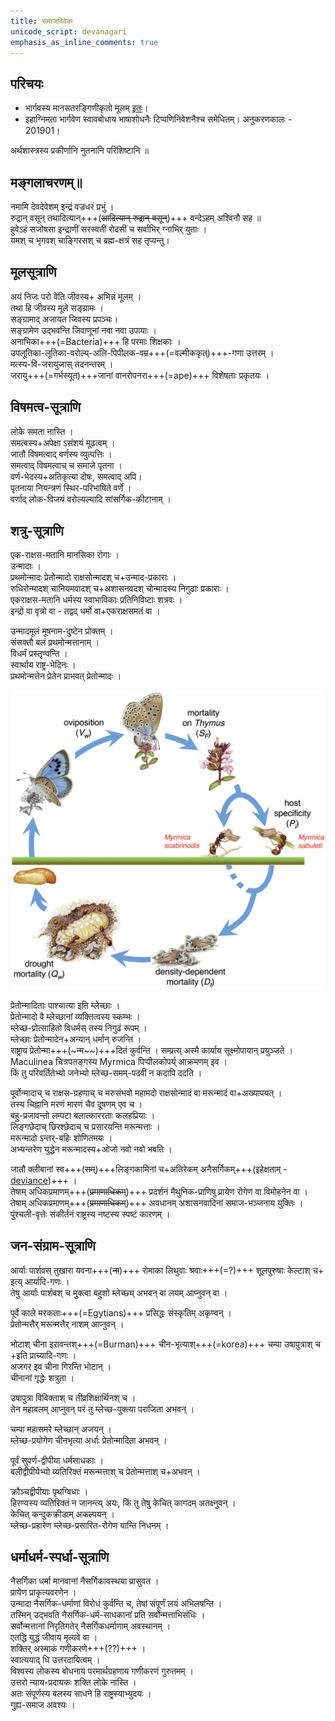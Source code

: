 ```yaml
---
title: समाजविवेकः
unicode_script: devanagari
emphasis_as_inline_comments: true
---
```


## परिचयः
- भार्गवस्य मानसतरङ्गिणीकृतो मूलम् [इतः](https://github.com/somasushma/tex-files/blob/master/arthashAstra/arthashAstra.tex)।
- इहाग्निमता भार्गवेण स्वावबोधाय भाषाशोधनैः टिप्पणिनिवेशनैश्च समेधितम्। अनुकरणकालः - 201901।

अर्थशास्त्रस्य प्रकीर्णानि नुतनानि परिशिष्टानि ॥  

## मङ्गलाचरणम्॥  
नमामि देवदेवेशम् इन्द्रं वज्रधरं प्रभुं ।  
रुद्रान् वसून् तथादित्यान्+++(~~आदित्यान् रुद्रान् वसून्~~)+++ वन्देऽहम् अश्विनौ सह ॥  
हुवेऽहं सजोषसा इन्द्राणीं सरस्वतीं रोदसीं च सर्वाभिर् ग्नाभिर् युताः ।  
यमश् च भृगवश् चाङ्गिरसश् च ब्रह्म-क्षत्रं सह तृप्यन्तु।

## मूलसूत्राणि
अयं निजः परो वेति जीवस्य+ अभिन्नं मूलम् ।  
तथा हि जीवस्य मूले सङ्ग्रामः ।  
सङ्ग्रामाद् अजायत जिवस्य प्रपञ्चः।  
सङ्ग्रामेण उद्भवन्ति जिवाणूनां नवा नवा उपायाः ।  
अनाभिका+++(=Bacteria)+++ हि परमाः शिक्षकाः ।   
उपलूतिका-लूतिका-वरोल्य्-अलि-पिपीलक-वम्र+++(=वल्मीककृत्)+++-गणा उत्तरम् ।  
मत्स्य-वि-जरायुजास् तदनन्तरम् ।  
जरायु+++(=गर्भस्यूत)+++जानां वानरोपनरा+++(=ape)+++ विशेषताः प्रकृतयः ।

## विषमत्व-सूत्राणि
लोके समता नास्ति ।  
समत्वस्य+अपेक्षा ऽसंशयं मूढत्वम् ।  
जातौ विषमत्वाद् वर्णस्य व्युत्पत्तिः ।  
समत्वाद् विषमत्वाच् च समाजे पृतना ।  
वर्ण-भेदस्य+अतिकृत्या दोषः, समत्वाद् अपि।  
पृतनाया नियन्त्रणं स्थिर-परिभाषिते वर्णे ।  
वर्णाद् लोक-विजयं वरोल्यल्यादि सांसर्गिक-कीटानाम् ।  

## शत्रु-सूत्राणि
एक-राक्षस-मतानि मानसिका रोगाः ।  
उन्मादाः ।  
प्रथमोन्मादः प्रेतोन्मादो राक्षसोन्मादश् च+उन्माद-प्रकाराः ।  
रुधिरोन्मादश् चानियमवादश् च+अशासनवदश् चोन्मादस्य निगुढाः प्रकाराः ।  
एकराक्षस-मतानि धर्मस्य स्वाभाविकाः प्रतिनिविष्टाः शत्रवः ।  
इन्द्रो वा वृत्रो वा - तद्वद् धर्मो वा+एकराक्षसमतं वा ।

उन्मादमूलं मूषनाम-दुष्टेन प्रोक्तम् ।  
संसक्तौ बलं प्रथमोन्मत्तानाम् ।  
विधर्मं प्रस्तृण्वन्ति ।  
स्वार्थाय राष्ट्र-भेदिनः ।  
प्रथमोन्मत्तेन प्रेतेन प्राभवत् प्रेतोन्मादः ।


![](../../../images/animals/maculinea-parasite-buttefly-with-myrmica-ant.jpg)

प्रेतोन्मादिताः पाश्चात्या इति म्लेच्छाः ।  
प्रेतोन्मादो वै म्लेच्छानां व्यक्तित्वस्य स्कम्भः ।  
म्लेच्छ-प्रोत्साहितो विधर्मस् तस्य निगुढं रूपम् ।  
म्लेच्छाः प्रेतोन्मादेन+अन्यान् धर्मान् रुजन्ति ।  
राष्ट्राय प्रेतोन्मा+++(~न्म~~)+++दितं कुर्वन्ति ।
सम्प्रत्य् अस्मै कार्याय सूक्ष्मोपायान् प्रयुञ्जते ।  
Maculinea चित्रपतङ्गस्य Myrmica पिप्पीलकोपर्य् आक्रमणम् इव ।  
किं तु परिवर्तितेभ्यो जनेभ्यो म्लेच्छ-समम्-पदवीं न कदापि ददति ।

पूर्वोन्मादाच् च राक्षस-ग्रहणाच् च मरुसंभवो महामदो राक्षसोन्मादं वा मरून्मादं वा+अख्यापयत् ।  
तस्य चिह्नानि मरणं मारणं चैव दूषणम् एव च ।  
बहु-प्रजावन्तो लम्पटा बलात्काररताः कलहप्रियाः ।  
लिङ्गछेदाच् छिरश्छेदाच् च प्रसारयन्ति मरून्मत्ताः ।  
मरून्मादो ऽन्तर्-बहिः शोणितमयः ।  
अभ्यन्तरेण युद्धेन मरून्मादस्य+ओजो नवो नवो भवति ।  

जातौ क्लीबानां स्व+++(~~सम्~~)+++लिङ्गकामिनां च+अतिरेकम् अनैसर्गिकम्+++(इहेक्षताम् - [deviance](../deviance/))+++ ।  
तेषाम् अधिकप्रमाणम्+++(~~प्रमाणाधिकम्~~)+++ प्रदर्शनं मैथुनिक-प्राणिषु प्रायेण रोगेण वा विमोहनेन वा ।  
तेषाम् अधिकप्रमाणम्+++(~~प्रमाणाधिकम्~~)+++ अवधानम् अशासनवादिनां समाज-भञ्जनाय युक्तिः ।  
पुंश्चली-वृत्तेः संकीर्तनं राष्ट्रस्य नष्टस्य स्पष्टं कारणम् ।

## जन-संग्राम-सूत्राणि
आर्याः पार्शवस् तुखारा यवना+++(~~ना~~)+++ रोमाका लिथुवाः श्रवाः+++(=?)+++ शूलपुरुषाः केल्टाश् च+ इत्य् आर्यादि-गणः ।  
तेषु आर्याः पार्शवश् च मुक्त्वा बहुशो म्लेच्छ्य् अभवन् वा लयम् आप्नुवन् वा ।

पूर्वे काले मरकताः+++(=Egytians)+++ प्रसिद्धः संस्कृतिम् अकृण्वन् ।  
प्रेतोन्मत्तैर् मरून्मत्तैर् नाशम् आप्नुवन् ।

भोटाश् चीना इरावन्तश्+++(=Burman)+++ चीन-भृत्याश्+++(=korea)+++ चम्पा उषापुत्राश् च +इति प्राच्यादि-गणः ।  
अजगर इव चीना गिरन्ति भोटान् ।  
चीनानां गृद्धेः शत्रुता ।

उषापुत्रा विविक्ताश् च तीव्रशिक्षार्थिनश् च ।  
तेन महाबलम् आप्नुवन् परं तु म्लेच्छ-युक्त्या पराजिता अभवन् ।

चम्पा महासमरे म्लेच्छान् अजयन् ।  
म्लेच्छ-प्रयोगेण चीनभृत्या अर्धाः प्रेतोन्मादिता अभवन् ।

पूर्वं सुवर्ण-द्वीपीया धर्मसाधकाः ।  
बलीद्वीपीयेभ्यो व्यतिरिक्तं मरून्मत्ताश् च प्रेतोन्मत्ताश् च+अभवन् ।

क्रौञ्चद्वीपीयाः पृथग्विधाः ।  
हिरण्यस्य व्यतिरिक्तं न जानन्त्य् अयः, किं तु तेषु केचित् कागदम् अतक्ष्नुवन् ।  
केचित् कन्दुकक्रीडाम् अकल्पयन् ।  
म्लेच्छ-प्रहारेण म्लेच्छ-प्रसारित-रोगेण यान्ति निधनम् ।  

## धर्माधर्म-स्पर्धा-सूत्राणि
नैसर्गिका धर्मा मानवानां नैसर्गिकावस्थया प्रासुवत ।  
प्रायेण प्राकृत्यवरणेन ।  
उन्मादा नैसर्गिक-धर्माणां विरोधं कुर्वन्ति च, तेषां संपूर्णं लयं अभिलषन्ति ।  
तस्मिन् उद्भवति नैसर्गिक-धर्म-साधकानां प्रति सर्वोन्मत्ताभिसंधिः ।  
सर्वोन्मत्तानां निरृतिगतेर् नैसर्गिकधर्माणाम् अवस्थानम् ।  
एतद्धि युद्धं जीवाय मृत्यवे वा ।  
शक्तिर् अस्माकं गणीकरणे+++(??)+++ ।  
स्वात्ययाद् धि उत्तरदायित्वम् ।  
विश्वस्य लोकस्य बोधनाय परमार्थग्रहणाय गणीकरणं गुरुतमम् ।  
उत्तरो न्याय-प्रदायकः शक्ति लोके नास्ति ।   
अतः संपूर्णस्य बलस्य साधने हि राष्ट्रस्याभ्युदयः ।  
गुह्य-समाज अवश्यः ।  